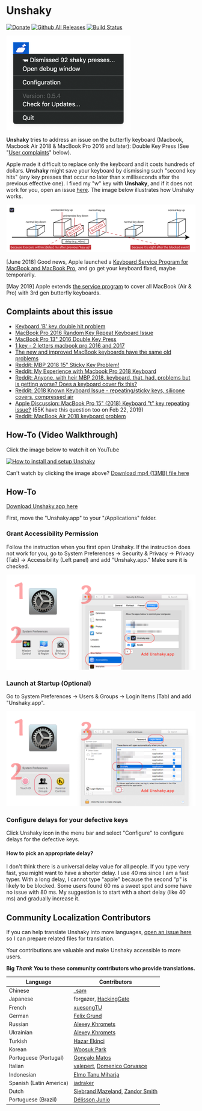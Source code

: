 # Unshaky
[![Donate](https://img.shields.io/badge/Donate-PayPal-green.svg)](https://www.paypal.com/cgi-bin/webscr?cmd=_s-xclick&hosted_button_id=JLLGBFQKTTX9W&source=url) [![Github All Releases](https://img.shields.io/github/downloads/aahung/Unshaky/total.svg)](https://github.com/aahung/Unshaky/releases) [![Build Status](https://travis-ci.org/aahung/Unshaky.svg?branch=master)](https://travis-ci.org/aahung/Unshaky)

<img src="https://raw.githubusercontent.com/aahung/Unshaky/master/README/menubar.png" alt="Menubar" height="250">

**Unshaky** tries to address an issue on the butterfly keyboard (Macbook, Macbook Air 2018 & MacBook Pro 2016 and later): Double Key Press (See "[User complaints](#complaints-about-this-issue)" below). 

Apple made it difficult to replace only the keyboard and it costs hundreds of dollars. **Unshaky** might save your keyboard by dismissing such "second key hits" (any key presses that occur no later than x milliseconds after the previous effective one). I fixed my "w" key with **Unshaky**, and if it does not work for you, open an issue [here](https://github.com/aahung/Unshaky/issues). The image below illustrates how Unshaky works.

![How Unshaky works](README/how-unshaky-works.png)

[June 2018] Good news, Apple launched a [Keyboard Service Program for MacBook and MacBook Pro](https://www.apple.com/ca/support/keyboard-service-program-for-macbook-and-macbook-pro/), and go get your keyboard fixed, maybe temporarily.

[May 2019] Apple extends [the service program](https://www.apple.com/ca/support/keyboard-service-program-for-macbook-and-macbook-pro/) to cover all MacBook (Air & Pro) with 3rd gen butterfly keyboards.

## Complaints about this issue

- [Keyboard 'B' key double hit problem](https://www.ifixit.com/Answers/View/402016/Keyboard+%27B%27+key+double+hit+problem)
- [MacBook Pro 2016 Random Key Repeat Keyboard Issue](https://discussions.apple.com/thread/7840547)
- [MacBook Pro 13" 2016 Double Key Press](https://forums.macrumors.com/threads/macbook-pro-13-2016-double-key-press.2025843/)
- [1 key - 2 letters macbook pro 2016 and 2017](https://apple.stackexchange.com/questions/293523/1-key-2-letters-macbook-pro-2016-and-2017)
- [The new and improved MacBook keyboards have the same old problems](https://theoutline.com/post/6409/the-new-and-improved-macbook-keyboards-have-the-same-old-problems?zd=1&zi=4qyu5ngi)
- [Reddit: MBP 2018 15" Sticky Key Problem!](https://www.reddit.com/r/macbook/comments/9n8qkg/mbp_2018_15_sticky_key_problem/)
- [Reddit: My Experience with Macbook Pro 2018 Keyboard](https://www.reddit.com/r/macbook/comments/9n8hgi/my_experience_with_macbook_pro_2018_keyboard/)
- [Reddit: Anyone. with heir MBP 2018. keyboard. that. had. problems but is getting worse? Does a keyboard cover fix this?](https://www.reddit.com/r/macbookpro/comments/a1yul8/anyone_with_heir_mbp_2018_keyboard_that_had/)
- [Reddit: 2018 Known Keyboard Issue - repeating/sticky keys, silicone covers, compressed air](https://www.reddit.com/r/macbookpro/comments/a5jzyu/2018_known_keyboard_issue_repeatingsticky_keys/)
- [Apple Discussion: MacBook Pro 15" (2018) Keyboard "t" key repeating issue?](https://discussions.apple.com/thread/8536157) (55K have this question too on Feb 22, 2019)
- [Reddit: MacBook Air 2018 keyboard problem](https://www.reddit.com/r/macbookair/comments/ak9ptt/macbook_air_2018_keyboard_problem/)

## How-To (Video Walkthrough)

Click the image below to watch it on YouTube

[![How to install and setup Unshaky](https://img.youtube.com/vi/ppaeCBLCfu0/0.jpg)](http://www.youtube.com/watch?v=ppaeCBLCfu0 "How to install and setup Unshaky")

Can't watch by clicking the image above? [Download mp4 (13MB) file here](https://files.nestederror.cf/file/-public-/How%20to%20install%20and%20setup%20Unshaky.mp4)

## How-To

[Download Unshaky.app here](https://github.com/aahung/Unshaky/releases)

First, move the "Unshaky.app" to your "/Applications" folder.

### Grant Accessibility Permission

Follow the instruction when you first open Unshaky. If the instruction does not work for you, go to System Preferences -> Security & Privacy -> Privacy (Tab) -> Accessibility (Left panel) and add "Unshaky.app." Make sure it is checked.

![Grant Accessibility Permission](README/how-to-1.png)

### Launch at Startup (Optional)

Go to System Preferences -> Users & Groups -> Login Items (Tab) and add "Unshaky.app".

![Grant Accessibility Permission](README/how-to-2.png)

### Configure delays for your defective keys

Click Unshaky icon in the menu bar and select "Configure" to configure delays for the defective keys.

#### How to pick an appropriate delay?

I don't think there is a universal delay value for all people. If you type very fast, you might want to have a shorter delay. I use 40 ms since I am a fast typer. With a long delay, I cannot type "apple" because the second "p" is likely to be blocked. Some users found 60 ms a sweet spot and some have no issue with 80 ms. My suggestion is to start with a short delay (like 40 ms) and gradually increase it.

## Community Localization Contributors

If you can help translate Unshaky into more languages, [open an issue here](https://github.com/aahung/Unshaky/issues/new/choose) so I can prepare related files for translation.

Your contributions are valuable and make Unshaky accessible to more users.

**Big _Thank You_ to these community contributors who provide translations.**

| Language | Contributors |
| -------- | ------------ |
| Chinese  | [_sam](https://nestederror.com) |
| Japanese | forgazer, [HackingGate](https://github.com/HackingGate) |
| French | [xuesongTU](https://github.com/xuesongTU) |
| German | [Felix Grund](https://github.com/ataraxie) |
| Russian | [Alexey Khromets](https://github.com/akhromets) |
| Ukrainian | [Alexey Khromets](https://github.com/akhromets) |
| Turkish | [Hazar Ekinci](https://github.com/hazar-e) |
| Korean | [Woosuk Park](https://github.com/readingsnail) |
| Portuguese (Portugal) | [Gonçalo Matos](https://github.com/GoncaloCdM) |
| Italian | [valepert](https://github.com/valepert), [Domenico Corvasce](https://github.com/domcorvasce)
| Indonesian | [Elmo Tanu Miharja](https://github.com/elmotan95)
| Spanish (Latin America) | [jadraker](https://github.com/jadraker) |
| Dutch | [Siebrand Mazeland](https://github.com/siebrand), [Zandor Smith](https://github.com/Zandor300)
| Portuguese (Brazil) | [Délisson Junio](https://github.com/delissonjunio) |

